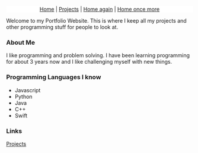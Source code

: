
<p style="text-align: center; background-color: white;">
  <a href="{{site.baseurl}}/">Home</a> |
  <a href="{{site.baseurl}}/Projects/">Projects</a> | 
  <a href="{{site.baseurl}}/">Home again</a> | 
  <a href="{{site.baseurl}}/">Home once more</a>
</p>

Welcome to my Portfolio Website. This is where I keep all my projects and other programming stuff for people to look at.

### About Me
I like programming and problem solving. I have been learning programming for about 3 years now and I like challenging myself with new things.


### Programming Languages I know
- Javascript
- Python
- Java
- C++
- Swift

### Links

[Projects](projects.md)

